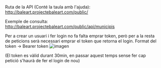 Ruta de la API (Conté la taula amb l'ajuda):
http://baleart.projectebaleart.com/public/

Exemple de consulta: http://baleart.projectebaleart.com/public/api/municipis

Per a crear un usuari i fer login no fa falta emprar token, però per a la resta de peticions serà necessari emprar el token que retorna el login.
Format del token -> Bearer token
![imagen](https://user-images.githubusercontent.com/55986837/153614400-78034440-c406-4b25-bb9d-d34c3e1cd462.png)

(El token es vàlid durant 30min, en passar aquest temps sense fer cap petició s'haurà de fer el login de nou)
